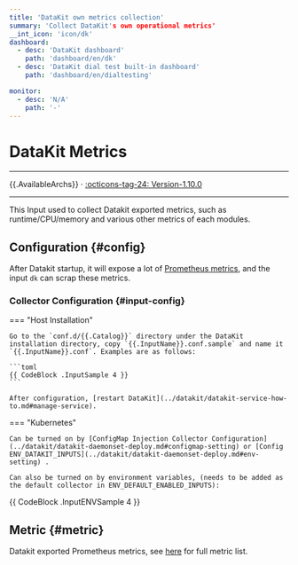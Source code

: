 ```yaml
---
title: 'DataKit own metrics collection'
summary: 'Collect DataKit's own operational metrics'
__int_icon: 'icon/dk'
dashboard:
  - desc: 'DataKit dashboard'
    path: 'dashboard/en/dk'
  - desc: 'DataKit dial test built-in dashboard'
    path: 'dashboard/en/dialtesting'

monitor:
  - desc: 'N/A'
    path: '-'
---
```


<!-- markdownlint-disable MD025 -->
# DataKit Metrics
<!-- markdownlint-enable -->

---

{{.AvailableArchs}} · [:octicons-tag-24: Version-1.10.0](../datakit/changelog.md#cl-1.10.0)

---

This Input used to collect Datakit exported metrics, such as runtime/CPU/memory and various other metrics of each modules.

## Configuration {#config}

After Datakit startup, it will expose a lot of [Prometheus metrics](datakit-metrics.md), and the input `dk` can scrap
these metrics.

### Collector Configuration {#input-config}

<!-- markdownlint-disable MD046 -->
=== "Host Installation"

    Go to the `conf.d/{{.Catalog}}` directory under the DataKit installation directory, copy `{{.InputName}}.conf.sample` and name it `{{.InputName}}.conf`. Examples are as follows:

    ```toml
    {{ CodeBlock .InputSample 4 }}
    ```

    After configuration, [restart DataKit](../datakit/datakit-service-how-to.md#manage-service).

=== "Kubernetes"

    Can be turned on by [ConfigMap Injection Collector Configuration](../datakit/datakit-daemonset-deploy.md#configmap-setting) or [Config ENV_DATAKIT_INPUTS](../datakit/datakit-daemonset-deploy.md#env-setting) .

    Can also be turned on by environment variables, (needs to be added as the default collector in ENV_DEFAULT_ENABLED_INPUTS):
    
{{ CodeBlock .InputENVSample 4 }}

<!-- markdownlint-enable -->

## Metric {#metric}

Datakit exported Prometheus metrics, see [here](../datakit/datakit-metrics.md) for full metric list.
